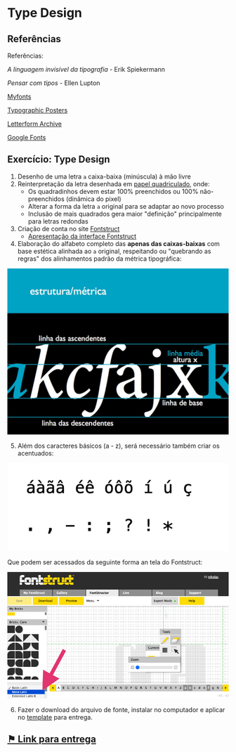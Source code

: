 # Type Design


## Referências
Referências:

*A linguagem invisível da tipografia* - Erik Spiekermann

*Pensar com tipos* -  Ellen Lupton

[Myfonts](https://www.myfonts.com/ ':ignore')

[Typographic Posters](https://www.typographicposters.com/ ':ignore')

[Letterform Archive](https://letterformarchive.org ':ignore')

[Google Fonts](https://fonts.google.com/ ':ignore')

## Exercício: Type Design

1. Desenho de uma letra ```a``` caixa-baixa (minúscula) à mão livre
2. Reinterpretação da letra desenhada em [papel quadriculado](arquivos/quadriculado.pdf ':ignore'), onde:
   - Os quadradinhos devem estar 100% preenchidos ou 100% não-preenchidos (dinâmica do pixel)
   - Alterar a forma da letra `a` original para se adaptar ao novo processo
   - Inclusão de mais quadrados gera maior "definição" principalmente para letras redondas
3. Criação de conta no site [Fontstruct](https://fontstruct.com/ ':ignore')
   - [Apresentação da interface Fontstruct](https://ca-lti.bbcollab.com/recording/772cd48573564ebcaa382c4f847a5141 ':ignore')
4. Elaboração do alfabeto completo das **apenas das caixas-baixas** com base estética alinhada ao `a` original, respeitando ou "quebrando as regras" dos alinhamentos padrão da métrica tipográfica:

![métrica tipográfica](img/metrica-tipografica.jpg)

5. Além dos caracteres básicos (a - z), será necessário também criar os acentuados:

![caracteres acentuados](img/acentuados.png)

Que podem ser acessados da seguinte forma an tela do Fontstruct:

![More Latin](img/more-latin.png)

6. Fazer o download do arquivo de fonte, instalar no computador e aplicar no [template](arquivos/template.ai ':ignore') para entrega.

## [⚑ Link para entrega](linkentrega.md)

